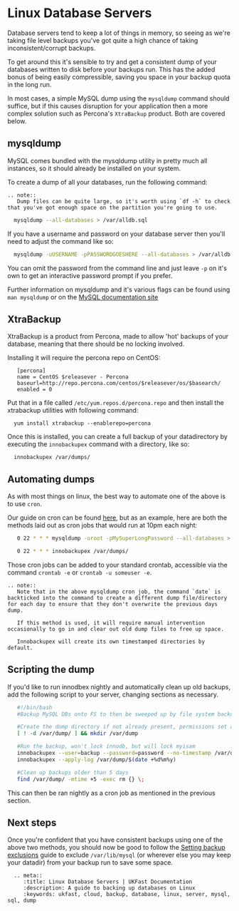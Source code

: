 # Linux Database Servers

Database servers tend to keep a lot of things in memory, so seeing as we're taking file level backups you've got quite a high chance of taking inconsistent/corrupt backups.

To get around this it's sensible to try and get a consistent dump of your databases written to disk before your backups run. This has the added bonus of being easily compressible, saving you space in your backup quota in the long run.

In most cases, a simple MySQL dump using the `mysqldump` command should suffice, but if this causes disruption for your application then a more complex solution such as Percona's `XtraBackup` product. Both are covered below.

## mysqldump

MySQL comes bundled with the mysqldump utility in pretty much all instances, so it should already be installed on your system.

To create a dump of all your databases, run the following command:

```eval_rst
.. note::
   Dump files can be quite large, so it's worth using `df -h` to check that you've got enough space on the partition you're going to use.
```

```bash
  mysqldump --all-databases > /var/alldb.sql
```

If you have a username and password on your database server then you'll need to adjust the command like so:

```bash
  mysqldump -uUSERNAME -pPASSWORDGOESHERE --all-databases > /var/alldb.sql
```

You can omit the password from the command line and just leave `-p` on it's own to get an interactive password prompt if you prefer.

Further information on mysqldump and it's various flags can be found using `man mysqldump` or on the [MySQL documentation site](https://dev.mysql.com/doc/refman/5.1/en/mysqldump.html)


## XtraBackup

XtraBackup is a product from Percona, made to allow 'hot' backups of your database, meaning that there should be no locking involved.

Installing it will require the percona repo on CentOS:

```console   
   [percona]
   name = CentOS $releasever - Percona
   baseurl=http://repo.percona.com/centos/$releasever/os/$basearch/
   enabled = 0
```

Put that in a file called `/etc/yum.repos.d/percona.repo` and then install the xtrabackup utilities with following command:

```console
  yum install xtrabackup --enablerepo=percona
```

Once this is installed, you can create a full backup of your datadirectory by executing the `innobackupex` command with a directory, like so:

```console
  innobackupex /var/dumps/
```

## Automating dumps

As with most things on linux, the best way to automate one of the above is to use `cron`.

Our guide on cron can be found [here](/linux/basics/cron.html), but as an example, here are both the methods laid out as cron jobs that would run at 10pm each night:

```bash
   0 22 * * * mysqldump -uroot -pMySuperLongPassword --all-databases > /var/dumps/alldb-`date`.sql
```
```bash
   0 22 * * * innobackupex /var/dumps/
```

Those cron jobs can be added to your standard crontab, accessible via the command `crontab -e` or `crontab -u someuser -e`.

```eval_rst
.. note::   
   Note that in the above mysqldump cron job, the command `date` is backticked into the command to create a different dump file/directory for each day to ensure that they don't overwrite the previous days dump.

   If this method is used, it will require manual intervention occasionally to go in and clear out old dump files to free up space.

   Innobackupex will create its own timestamped directories by default.
```

## Scripting the dump

If you'd like to run innodbex nightly and automatically clean up old backups, add the following script to your server, changing sections as necessary.

```bash
   #!/bin/bash
   #Backup MySQL DBs onto FS to then be sweeped up by file system backups.

   #Create the dump directory if not already present, permissions set as user that runs the script
   [ ! -d /var/dump/ ] && mkdir /var/dump

   #Run the backup, won't lock innodb, but will lock myisam
   innobackupex --user=backup --password=password --no-timestamp /var/dump/$(date +%d%m%y)
   innobackupex --apply-log /var/dump/$(date +%d%m%y)

   #Clean up backups older than 5 days
   find /var/dump/ -mtime +5 -exec rm {} \;
```

This can then be ran nightly as a cron job as mentioned in the previous section.

## Next steps

Once you're confident that you have consistent backups using one of the above two methods, you should now be good to follow the [Setting backup exclusions](https://my.ukfast.co.uk/faq/1090.html) guide to exclude `/var/lib/mysql` (or wherever else you may keep your datadir) from your backup run to save some space.

```eval_rst
  .. meta::
     :title: Linux Database Servers | UKFast Documentation
     :description: A guide to backing up databases on Linux
     :keywords: ukfast, cloud, backup, database, linux, server, mysql, sql, dump
